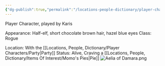 ```yaml
---
{"dg-publish":true,"permalink":"/locations-people-dictionary/player-characters/aelia-of-damara/","tags":["PlayerCharacter"]}
---
```


Player Character, played by Karis

Appearance: Half-elf, short chocolate brown hair, hazel blue eyes
Class: Rogue

Location: With the [[Locations, People, Dictionary/Player Characters/Party\|Party]]
Status: Alive, Craving a [[Locations, People, Dictionary/Items Of Interest/Momo's Pies\|Pie]]
![Aelia of Damara.png](/img/user/Pictures/Aelia%20of%20Damara.png)